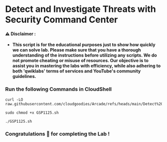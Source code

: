 #  Detect and Investigate Threats with Security Command Center


#### ⚠️ Disclaimer :
- **This script is for the educational purposes just to show how quickly we can solve lab. Please make sure that you have a thorough understanding of the instructions before utilizing any scripts. We do not promote cheating or  misuse of resources. Our objective is to assist you in mastering the labs with efficiency, while also adhering to both 'qwiklabs' terms of services and YouTube's community guidelines.**

### Run the following Commands in CloudShell 

```
curl -LO raw.githubusercontent.com/cloudgoodies/Arcade/refs/heads/main/Detect%20and%20Investigate%20Threats%20with%20Security%20Command%20Center/GSP1125.sh

sudo chmod +x GSP1125.sh

./GSP1125.sh
```

### Congratulations 🎉 for completing the Lab !

